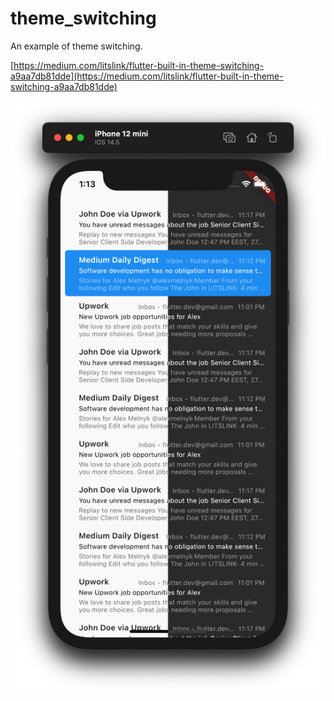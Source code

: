 # theme_switching

An example of theme switching.

[https://medium.com/litslink/flutter-built-in-theme-switching-a9aa7db81dde](https://medium.com/litslink/flutter-built-in-theme-switching-a9aa7db81dde)

![PREVIEW.png](PREVIEW.png)
